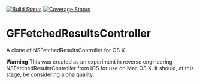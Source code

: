 [![Build Status](https://travis-ci.org/g-Off/GFFetchedResultsController.svg?branch=master)](https://travis-ci.org/g-Off/GFFetchedResultsController)
[![Coverage Status](https://img.shields.io/coveralls/g-Off/GFFetchedResultsController.svg)](https://coveralls.io/r/g-Off/GFFetchedResultsController)

GFFetchedResultsController
==========================

A clone of NSFetchedResultsController for OS X

**Warning** This was created as an experiment in reverse engineering NSFetchedResultsController from iOS for use on Mac OS X. It should, at this stage, be considering alpha quality.
